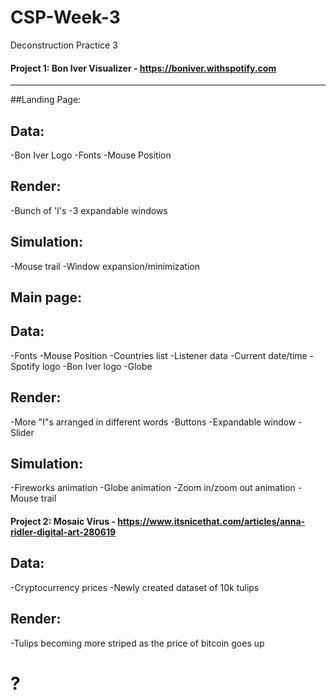 # CSP-Week-3

Deconstruction Practice 3

#### Project 1: Bon Iver Visualizer - https://boniver.withspotify.com
---
##Landing Page:

## Data:
-Bon Iver Logo
-Fonts 
-Mouse Position

## Render:
-Bunch of 'I's
-3 expandable windows

## Simulation:
-Mouse trail
-Window expansion/minimization

## Main page:

## Data:
-Fonts 
-Mouse Position
-Countries list
-Listener data
-Current date/time
-Spotify logo
-Bon Iver logo
-Globe 

## Render:
-More "I"s arranged in different words
-Buttons
-Expandable window
-Slider

## Simulation:
-Fireworks animation
-Globe animation
-Zoom in/zoom out animation
-Mouse trail

#### Project 2: Mosaic Virus - https://www.itsnicethat.com/articles/anna-ridler-digital-art-280619

## Data:
-Cryptocurrency prices
-Newly created dataset of 10k tulips

## Render:
-Tulips becoming more striped as the price of bitcoin goes up

# ?

